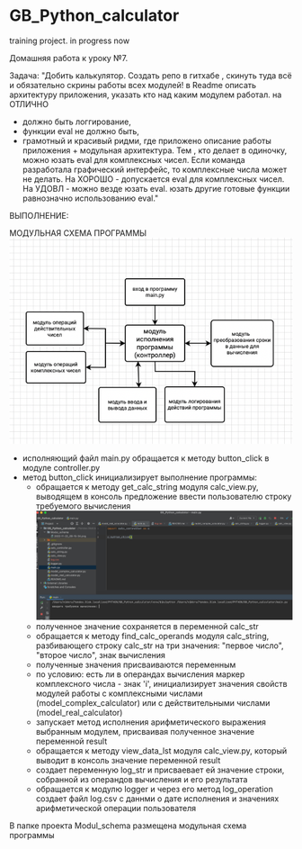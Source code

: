 # GB_Python_calculator
training project. in progress now

Домашняя работа к уроку №7.

Задача:
"Добить калькулятор. Создать репо в гитхабе , скинуть туда всё и обязательно скрины работы всех модулей! 
в Readme описать архитектуру приложения, указать кто над каким модулем работал.
на ОТЛИЧНО 
- должно быть логгирование, 
- функции eval не должно быть, 
- грамотный и красивый ридми, где приложено описание работы приложения + модульная архитектура. 
Тем , кто делает в одиночку, можно юзать eval 
для комплексных чисел. Если команда разработала графический интерфейс, то комплексные числа может не делать.
На ХОРОШО - допускается eval для комплексных чисел.
На УДОВЛ - можно везде юзать eval.
юзать другие готовые функции равнозначно использованию eval."

ВЫПОЛНЕНИЕ:

МОДУЛЬНАЯ СХЕМА ПРОГРАММЫ
![МОДУЛЬНАЯ СХЕМА ПРОГРАММЫ](Pictures/модульная_схема_калькулятора.png)

- исполняющий файл main.py обращается к методу button_click в модуле controller.py
- метод button_click инициализирует выполнение программы:
    - обращается к методу get_calc_string модуля calc_view.py, 
    выводящем в консоль предложение ввести пользователю строку требуемого вычисления
![](Pictures/введите_вычисление.jpg)
    - полученное значение сохраняется в переменной calc_str
    - обращается к методу find_calc_operands модуля calc_string, 
    разбивающего строку calc_str на три значения: "первое число", "второе число", знак вычисления
    - полученные значения присваиваются переменным
    - по условию: есть ли в операндах вычисления маркер комплексного числа - знак 'i',
    инициализирует значения свойств модулей работы с комплексными числами (model_complex_calculator) или
    с действительными числами (model_real_calculator)
    - запускает метод исполнения арифметического выражения выбранным модулем,
    присваивая полученное значение переменной result
    - обращается к методу view_data_lst модуля calc_view.py, 
    который выводит в консоль значение переменной result
    - создает переменную log_str и присваевает ей значение строки, собранной из операндов вычисления и его результата
    - обращается к модулю logger и через его метод log_operation создает файл log.csv 
    с даннми о дате исполнения и значениях арифметической операции пользователя

В папке проекта Modul_schema размещена модульная схема программы 
